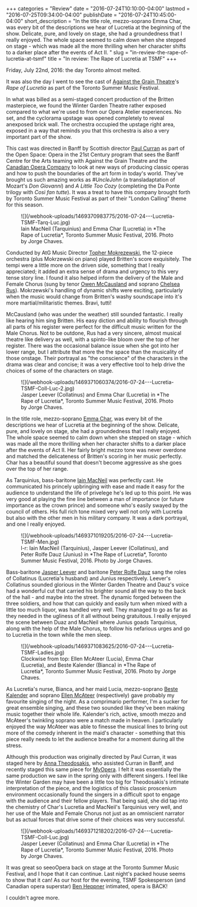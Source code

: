 +++
categories = "Review"
date = "2016-07-24T10:10:00-04:00"
lastmod = "2016-07-25T09:34:00-04:00"
publishDate = "2016-07-24T10:45:00-04:00"
short_description = "In the title role, mezzo-soprano Emma Char, was every bit of the descriptions we hear of Lucretia at the beginning of the show. Delicate, pure, and lovely on stage, she had a groundedness that I really enjoyed. The whole space seemed to calm down when she stepped on stage - which was made all the more thrilling when her character shifts to a darker place after the events of Act II. "
slug = "in-review-the-rape-of-lucretia-at-tsmf"
title = "In review: The Rape of Lucretia at TSMF"
+++

Friday, July 22nd, 2016: the day Toronto almost melted. 

It was also the day I went to see the cast of [Against the Grain Theatre](/scene/companies/against-the-grain-theatre/)'s *Rape of Lucretia* as part of the Toronto Summer Music Festival.

In what was billed as a semi-staged concert production of the Britten masterpiece, we found the Winter Garden Theatre rather exposed compared to what we're used to from our Opera Atelier experiences. No set, and the cyclorama upstage was opened completely to reveal anexposed brick wall. The orchestra occupied the upstage right area, exposed in a way that reminds you that this orchestra is also a very important part of the show. 

This cast was directed in Banff by Scottish director [Paul Curran](/talking-with-directors-paul-curran/) as part of the Open Space: Opera in the 21st Century program that sees the Banff Centre for the Arts teaming with Against the Grain Theatre and the [Canadian Opera Company](/scene/companies/canadian-opera-company/) to look at new ways of producing classic operas and how to push the boundaries of the art form in today's world. They've brought us such amazing works as *#UncleJohn* (a transladaptation of Mozart's *Don Giovanni*) and *A Little Too Cozy* (completing the Da Ponte trilogy with *Così fan tutte*). It was a treat to have this company brought forth by Toronto Summer Music Festival as part of their "London Calling" theme for this season. 

<figure data-type="image">
![](/webhook-uploads/1469370983775/2016-07-24---Lucretia-TSMF-Tarq-Luc.jpg)
<figcaption>Iain MacNeil (Tarquinius) and Emma Char (Lucretia) in *The Rape of Lucretia*, Toronto Summer Music Festival, 2016. Photo by Jorge Chaves.</figcaption>
</figure>

Conducted by AtG Music Director [Topher Mokrezewski](/scene/people/christopher-mokrzewski/), the 12-piece orchestra (plus Mokrzewski on piano) played Britten's score exquisitely. The tempi were a little more on the driven side, something that I really appreciated; it added an extra sense of drama and urgency to this very tense story line. I found it also helped inform the delivery of the Male and Female Chorus (sung by tenor [Owen McCausland](/scene/people/owen-mccausland/) and soprano [Chelsea Rus](/scene/people/chelsea-rus/)). Mokrzewski's handling of dynamic shifts were exciting, particularly when the music would change from Britten's washy soundscape into it's more martial/militaristic themes. Bravi, tutti! 

McCausland (who was under the weather) still sounded fantastic. I really like hearing him sing Britten. His easy diction and ability to flourish through all parts of his register were perfect for the difficult music written for the Male Chorus. Not to be outdone, Rus had a very sincere, almost musical theatre like delivery as well, with a spinto-like bloom over the top of her register. There was the occasional balance issue when she got into her lower range, but I attribute that more the the space than the musicality of those onstage. Their portrayal as "the conscience" of the characters in the drama was clear and concise; it was a very effective tool to help drive the choices of some of the characters on stage. 

<figure data-type="image">
![](/webhook-uploads/1469371060374/2016-07-24---Lucretia-TSMF-Coll-Luc-2.jpg)
<figcaption>Jasper Leever (Collatinus) and Emma Char (Lucretia) in *The Rape of Lucretia*, Toronto Summer Music Festival, 2016. Photo by Jorge Chaves.</figcaption>
</figure>

In the title role, mezzo-soprano [Emma Char](/scene/people/emma-char/), was every bit of the descriptions we hear of Lucretia at the beginning of the show. Delicate, pure, and lovely on stage, she had a groundedness that I really enjoyed. The whole space seemed to calm down when she stepped on stage - which was made all the more thrilling when her character shifts to a darker place after the events of Act II. Her fairly bright mezzo tone was never overdone and matched the delicateness of Britten's scoring in her music perfectly. Char has a beautiful sound that doesn't become aggressive as she goes over the top of her range. 

As Tarquinius, bass-baritone [Iain MacNeil](/scene/people/iain-macneil/) was perfectly cast. He communicated his princely upbringing with ease and made it easy for the audience to understand the life of privelege he's led up to this point. He was very good at playing the fine line between a man of importance (or future importance as the crown prince) and someone who's easily swayed by the council of others. His full rich tone mixed very well not only with Lucretia but also with the other men in his military company. It was a dark portrayal, and one I really enjoyed. 

<figure data-type="image">
![](/webhook-uploads/1469371019205/2016-07-24---Lucretia-TSMF-Men.jpg)
<figcaption>l-r: Iain MacNeil (Tarquinius), Jasper Leever (Collatinus), and Peter Rolfe Dauz (Junius) in *The Rape of Lucretia*, Toronto Summer Music Festival, 2016. Photo by Jorge Chaves.</figcaption>
</figure>

Bass-baritone [Jasper Leever](http://www.jasperleever.com/) and baritone [Peter Rolfe Dauz](/scene/people/peter-rolfe-dauz/) sang the roles of Collatinus (Lucretia's husband) and Junius respectively. Leever's Collatinus sounded glorious in the Winter Garden Theatre and Dauz's voice had a wonderful cut that carried his brighter sound all the way to the back of the hall - and maybe into the street. The dynamic forged between the three soldiers, and how that can quickly and easily turn when mixed with a little too much liquor, was handled very well. They managed to go as far as they needed in the ugliness of it all without being gratuitous. I really enjoyed the scene between Duaz and MacNeil where Junius goads Tarquinius, along with the help of the Male Chorus, to follow his nefarious urges and go to Lucretia in the town while the men sleep. 

<figure data-type="image">
![](/webhook-uploads/1469371083625/2016-07-24---Lucretia-TSMF-Ladies.jpg)
<figcaption>Clockwise from top: Ellen McAteer (Lucia), Emma Char (Lucretia), and Beste Kalender (Bianca) in *The Rape of Lucretia*, Toronto Summer Music Festival, 2016. Photo by Jorge Chaves.</figcaption>
</figure>

As Lucretia's nurse, Bianca, and her maid Lucia, mezzo-soprano [Beste Kalender](/scene/people/beste-kalender/) and soprano [Ellen McAteer](/scene/people/ellen-mcateer/) (respectively) gave probably my favourite singing of the night. As a comprimario performer, I'm a sucker for great ensemble singing, and these two sounded like they've been making music together their whole life. Kalender's rich, active, smooth mezzo and McAteer's twinkling soprano were a match made in heaven. I particularly enjoyed the way McAteer was able to finesse the musical lines to bring out more of the comedy inherent in the maid's character - something that this piece really needs to let the audience breathe for a moment during all the stress. 

Although this production was originally directed by Paul Curran, it was staged here by [Anna Theodosakis](/scene/people/anna-theodosakis/), who assisted Curran in Banff, and recently staged this same piece for [MyOpera](/scene/companies/myopera/). I felt it was essentially the same production we saw in the spring only with different singers. I feel like the Winter Garden may have been a little too big for Theodosakis's intimate interpretation of the piece, and the logistics of this classic proscenium environment occasionally found the singers in a difficult spot to engage with the audience and their fellow players. That being said, she did tap into the chemistry of Char's Lucretia and MacNeil's Tarquinius very well, and her use of the Male and Female Chorus not just as an omniscient narrator but as actual forces that drive some of their choices was very successful. 

<figure data-type="image">
![](/webhook-uploads/1469371218202/2016-07-24---Lucretia-TSMF-Coll-Luc.jpg)
<figcaption>Jasper Leever (Collatinus) and Emma Char (Lucretia) in *The Rape of Lucretia*, Toronto Summer Music Festival, 2016. Photo by Jorge Chaves.</figcaption>
</figure>

It was great so seeoOpera back on stage at the Toronto Summer Music Festival, and I hope that it can continue. Last night's packed house seems to show that it can! As our host for the evening, TSMF Spokesperson (and Canadian opera superstar) [Ben Heppner](/scene/people/ben-heppner/) intimated, opera is BACK! 

I couldn't agree more. 
